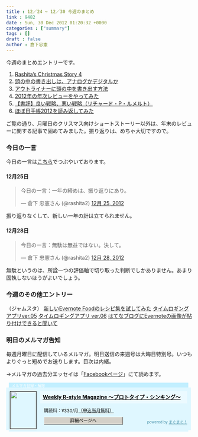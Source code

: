 ```yaml
---
title : 12／24 ~ 12／30 今週のまとめ
link : 9482
date : Sun, 30 Dec 2012 01:20:32 +0000
categories : ["summary"]
tags : []
draft : false
author : 倉下忠憲
---
```


今週のまとめエントリーです。

<ol>
<li><a href="https://rashita.net/blog/?p=9418" target="_blank">Rashita’s Christmas Story 4</a></li>
<li><a href="https://rashita.net/blog/?p=9427" target="_blank">頭の中の書き出しは、アナログかデジタルか</a></li>
<li><a href="https://rashita.net/blog/?p=9435" target="_blank">アウトライナーに頭の中を書き出す方法</a></li>
<li><a href="https://rashita.net/blog/?p=9446" target="_blank">2012年の年次レビューをやってみた</a></li>
<li><a href="https://rashita.net/blog/?p=9462" target="_blank">【書評】良い戦略、悪い戦略（リチャード・P・ルメルト）</a></li>
<li><a href="https://rashita.net/blog/?p=9467" target="_blank">ほぼ日手帳2012を読み返してみた</a></li>
</ol>

ご覧の通り、月曜日のクリスマス向けショートストーリー以外は、年末のレビューに関する記事で固めてみました。振り返りは、めちゃ大切ですので。

<h3>今日の一言</h3>
今日の一言は<a href="http://twitter.com/rashita2 ">こちら</a>でつぶやいております。

<h4>12月25日</h4>
<blockquote class="twitter-tweet" lang="ja"><p>今日の一言：一年の締めは、振り返りにあり。</p>&mdash; 倉下 忠憲さん (@rashita2) <a href="https://twitter.com/rashita2/status/283494121837039616" data-datetime="2012-12-25T08:47:20+00:00">12月 25, 2012</a></blockquote>
<script async src="//platform.twitter.com/widgets.js" charset="utf-8"></script>

振り返りなくして、新しい一年の計は立てられません。

<h4>12月28日</h4>
<blockquote class="twitter-tweet" lang="ja"><p>今日の一言：無駄は無益ではない。決して。</p>&mdash; 倉下 忠憲さん (@rashita2) <a href="https://twitter.com/rashita2/status/284636207273631745" data-datetime="2012-12-28T12:25:34+00:00">12月 28, 2012</a></blockquote>
<script async src="//platform.twitter.com/widgets.js" charset="utf-8"></script>
無駄というのは、所詮一つの評価軸で切り取った判断でしかありません。あまり固執しないほうがよいでしょう。

<h3>今週のその他エントリー</h3>
（ジャムスタ）
<a href="http://rashita.hatenablog.com/entry/2012/12/22/211101" target="_blank">新しいEvernote Foodのレシピ集を試してみた</a>
<a href="http://rashita.hatenablog.com/entry/2012/12/26/133449" target="_blank">タイムロギングアプリver.05</a>
<a href="http://rashita.hatenablog.com/entry/2012/12/27/110130" target="_blank">タイムロギングアプリ ver.06</a>
<a href="http://rashita.hatenablog.com/entry/2012/12/27/135910" target="_blank">はてなブログにEvernoteの画像が貼り付けできると聞いて</a>

<h3>明日のメルマガ告知</h3>
毎週月曜日に配信しているメルマガ。明日送信の来週号は大晦日特別号。いつもよりぐっと短めでお送りします。目次は内緒。

→メルマガの過去分エッセイは「<a href="http://www.facebook.com/home.php#!/rashitaportal">Facebookページ</a>」にて読めます。

<div style="width:500px;margin-bottom:20px;">
<div style="height:13px;background:url(http://img.mag2.com/mag2/common/publ/pub-form/wide_b_left_top.gif) no-repeat left top;"><div style="height:13px;background:url(http://img.mag2.com/mag2/common/publ/pub-form/wide_b_right_top.gif) no-repeat right top;"><div style="margin:0 7px;padding-left:8px; height:13px; color:#fff; background:#c2efff url(http://img.mag2.com/mag2/common/publ/pub-form/wide_b_tit.gif) no-repeat left top; font-size:10px;">メルマガ登録・解除</div></div></div>
<div style="padding:10px 0;background:#dff7ff url(http://img.mag2.com/mag2/common/publ/pub-form/wide_b_bg.gif) repeat-x;font-size:12px;"><a href="http://www.mag2.com/m/0001185133.html" style="border:none;"><img src="http://www.mag2.com/images/MagazineCover/0001185133c.png" width="70" height="100" style="margin:0 10px; position:absolute; border:#000 1px solid;" /></a>
<div style="margin:0 10px 0 92px; position:relative; height:95px;">
<div style="padding:8px 7px; background-color: #ebfaff; font-weight:bold; font-size:14px; line-height:1.2;"><a href="http://www.mag2.com/m/0001185133.html" style="color:#000;">Weekly R-style Magazine ～プロトタイプ・シンキング～ </a></div>
<div style="padding:10px 0 0 10px;">購読料：&yen;330/月<a href="http://www.mag2.com/read/charge.html" style="color:#000;">（申込当月無料）</a></div><div style="margin:10px 0 0 10px; height:20px;position:relative;"><a href="http://www.mag2.com/m/0001185133.html" style="color:#000;text-decoration:none;"><span style="padding:2px 70px;border:#404040 1px solid;border-top-color:#fff;border-left-color:#fff;background-color:#d4d0c8;text-align:center;">詳細ページへ</span></a><span style="position:absolute; right:0; bottom:0; color:#3f8ba5; font-size:10px;">powered by <a href="http://www.mag2.com/" target="_blank" style="color:#3f8ba5;">まぐまぐ！</a></span></div></div>
</div>
<div style="height:4px;background:url(http://img.mag2.com/mag2/common/publ/pub-form/wide_b_left_bot.gif) no-repeat left top;"><div style="background:url(http://img.mag2.com/mag2/common/publ/pub-form/wide_b_right_bot.gif) no-repeat right top;"><div style="margin:0 7px;padding-left:8px; height:4px; background-color:#dff7ff; font-size:1px;">&nbsp;</div></div></div>
</div>
